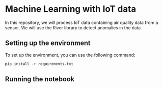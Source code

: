 # Machine Learning with IoT data

In this repository, we will process IoT data containing air quality data from a sensor. We will use the River library to detect anomalies in the data.

## Setting up the environment

To set up the environment, you can use the following command:

```bash
pip install -r requirements.txt
```

## Running the notebook
